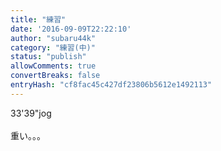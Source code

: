 ```yaml
---
title: "練習"
date: '2016-09-09T22:22:10'
author: "subaru44k"
category: "練習(中)"
status: "publish"
allowComments: true
convertBreaks: false
entryHash: "cf8fac45c427df23806b5612e1492113"
---
```

33&#39;39"jog<br>
<br>
重い。。。
